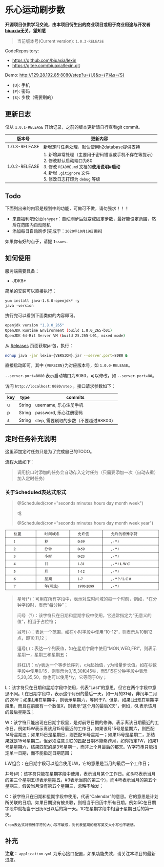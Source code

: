# 乐心运动刷步数

**开源项目仅供学习交流，由本项目衍生出的商业项目或用于商业用途与开发者[biuaxia](https://github.com/biuaxia)无关，望知悉**

> 当前版本号(Current version): `1.0.3-RELEASE`

CodeRepository: 

- <https://github.com/biuaxia/lexin>
- <https://gitee.com/biuaxia/lexin.git>

Demo: <http://129.28.192.85:8080/step?u={U}&p={P}&s={S}>

- `{U}`: 手机
- `{P}`: 密码
- `{S}`: 步数（需要刷的）

## 更新日志

仅从 `1.0.1-RELEASE` 开始记录，之前的版本更新请自行查看git commit。

| 版本号 | 更新内容 |
| ----- | ------ |
| 1.0.3-RELEASE | 新增定时任务处理，默认使用h2database提供支持 |
| 1.0.2-RELEASE | 1. 新增异常处理（主要用于密码错误或手机不存在等提示） <br/> 2. 修改默认启动端口为80 <br/> 3. 修改 `README.md` 文档的**使用说明#启动** <br/> 4. 新增 `.gitignore` 文件 <br/> 5. 修改日志打印为 `debug` 等级 |

## Todo

下面列出来的内容是规划中的功能，可做可不做，请勿强求！！！

- 来自福利吧论坛`@shyper`：自动刷步后就变成固定步数，最好能设定范围，然后在范围内自动随机
- 添加每日自动刷步(完成于：`2020年10月19日更新`)

如果你有好的点子，请提 `Issues`.

## 如何使用

服务端需要具备：

- JDK8+

简单的安装可以直接执行：

```shell
yum install java-1.8.0-openjdk* -y
java -version
```

执行完可以看到下面类似的内容即可。

```bash
openjdk version "1.8.0_265"
OpenJDK Runtime Environment (build 1.8.0_265-b01)
OpenJDK 64-Bit Server VM (build 25.265-b01, mixed mode)
```

从 [Releases](https://github.com/biuaxia/lexin/releases) 页面获取jar包，执行：

```bash
nohup java -jar lexin-{VERSION}.jar --server.port=8080 &
```

直接启动即可，其中 `{VERSION}`为对应版本号，如 `1.0.0-RELEASE`。

`--server.port=8080` 表示启动端口为8080，可以修改，如 `--server.port=80`。

访问 `http://localhost:8080/step` ，接口请求参数如下：

| key | type | commits |
| --- | ---- | ------- |
| u | String | username, 乐心注册手机 |
| p | String | password, 乐心注册密码 |
| s | String | step, 需要刷取的步数（不要超过98800） |

## 定时任务补充说明

这里添加定时任务只是为了完成自己的TODO。

流程大致如下：

> 调用接口时添加的任务会自动存入定时任务（只需要添加一次（自动去重）加入定时任务）

### 关于Scheduled表达式形式

> @Scheduled(cron="seconds minutes hours day month week")
>
> 或
>
> @Scheduled(cron="seconds minutes hours day month week year")

![scheduled-cron.png](./doc/attachments/scheduled-cron.png)

> 星号(*)：可用在所有字段中，表示对应时间域的每一个时刻，例如，*在分钟字段时，表示“每分钟”；
>
> 问号（?）：该字符只在日期和星期字段中使用，它通常指定为“无意义的值”，相当于占位符；
>
> 减号(-)：表达一个范围，如在小时字段中使用“10-12”，则表示从10到12点，即10,11,12；
>
> 逗号(,)：表达一个列表值，如在星期字段中使用“MON,WED,FRI”，则表示星期一，星期三和星期五；
>
> 斜杠(/)：x/y表达一个等步长序列，x为起始值，y为增量步长值。如在秒数字段中使用0/15，则表示为0,15,30和45秒，而5/15在分钟字段中表示5,20,35,50，你也可以使用*/y，它等同于0/y；

L：该字符只在日期和星期字段中使用，代表“Last”的意思，但它在两个字段中意思不同。L在日期字段中，表示这个月份的最后一天，如一月的31号，非闰年二月的28号；如果L用在星期中，则表示星期六，等同于7。但是，如果L出现在星期字段里，而且在前面有一个数值X，则表示“这个月的最后X天”，例如，6L表示该月的最后星期五；

W：该字符只能出现在日期字段里，是对前导日期的修饰，表示离该日期最近的工作日。例如15W表示离该月15号最近的工作日，如果该月15号是星期六，则匹配14号星期五；如果15日是星期日，则匹配16号星期一；如果15号是星期二，那结果就是15号星期二。但必须注意关联的匹配日期不能够跨月，如你指定1W，如果1号是星期六，结果匹配的是3号星期一，而非上个月最后的那天。W字符串只能指定单一日期，而不能指定日期范围；

LW组合：在日期字段可以组合使用LW，它的意思是当月的最后一个工作日；

井号(#)：该字符只能在星期字段中使用，表示当月某个工作日。如6#3表示当月的第三个星期五(6表示星期五，#3表示当前的第三个)，而4#5表示当月的第五个星期三，假设当月没有第五个星期三，忽略不触发；

C：该字符只在日期和星期字段中使用，代表“Calendar”的意思。它的意思是计划所关联的日期，如果日期没有被关联，则相当于日历中所有日期。例如5C在日期字段中就相当于日历5日以后的第一天。1C在星期字段中相当于星期日后的第一天。

`Cron表达式对特殊字符的大小写不敏感，对代表星期的缩写英文大小写也不敏感。`

## 补充

**注意：** `application.yml` 为乐心接口配置，如果功能失效，请关注本项目的最新进度。
